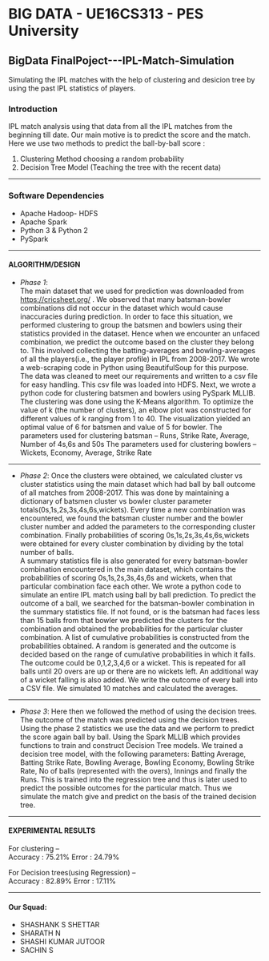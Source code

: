 # BIG DATA - UE16CS313 - PES University

## BigData FinalPoject---IPL-Match-Simulation
Simulating the IPL matches with the help of clustering and desicion tree by using the past IPL statistics of players.

### Introduction 
 
IPL match analysis using that data from all the IPL matches from the beginning till date. Our main motive is to predict the score and the match. Here we use two methods to predict the ball-by-ball score :
1. Clustering Method choosing a random probability
2. Decision Tree Model (Teaching the tree with the recent data)

---
### Software Dependencies
* Apache Hadoop- HDFS
* Apache Spark
* Python 3 & Python 2
* PySpark

---
#### ALGORITHM/DESIGN 
 
* *Phase 1*:  
The main dataset that we used for prediction was downloaded from https://cricsheet.org/  .
We observed that many batsman-bowler combinations did not occur in the dataset which would cause inaccuracies during prediction. In order to face this situation, we performed clustering to group the batsmen and bowlers using their  statistics provided in the dataset. Hence when we encounter an unfaced combination, we predict the outcome based on the cluster they belong to. 
This involved collecting the batting-averages and bowling-averages of all the players(i.e., the player profile) in IPL from 2008-2017. We wrote a web-scraping code in Python using BeautifulSoup for this purpose. The data was cleaned to meet our requirements and written to a csv file for easy handling. This csv file was loaded into HDFS. 
Next, we wrote a python code for clustering batsmen and bowlers using PySpark MLLIB. The clustering was done using the K-Means algorithm. To optimize the value of k (the number of clusters), an elbow plot was constructed for different values of k ranging from 1 to 40. The visualization yielded an optimal value of 6 for batsmen and value of 5 for bowler.
The parameters used for clustering batsman – Runs, Strike Rate, Average, Number of 4s,6s and 50s
The parameters used for clustering bowlers – Wickets, Economy, Average, Strike Rate

---

* *Phase 2*: 
Once the clusters were obtained, we calculated cluster vs cluster statistics using the main dataset which had ball by ball outcome of all matches from 2008-2017. This was done by maintaining a dictionary of batsmen cluster vs bowler cluster parameter totals(0s,1s,2s,3s,4s,6s,wickets). Every time a new combination was encountered, we found the batsman cluster number and the bowler cluster number and added the parameters to the corresponding cluster combination. Finally probabilities of scoring 0s,1s,2s,3s,4s,6s,wickets were obtained for every cluster combination by dividing by the total number of balls.  
A summary statistics file is also generated for every batsman-bowler combination encountered in the main dataset, which contains the probabilities of scoring 
0s,1s,2s,3s,4s,6s and wickets, when that particular combination face each other. 
We wrote a python code to simulate an entire IPL match using ball by ball prediction. To predict the outcome of a ball, we searched for the batsman-bowler combination in the summary statistics file. If not found, or is the batsman had faces less than 15 balls from that bowler we predicted the clusters for the combination and obtained the probabilities for the particular cluster combination. A list of cumulative probabilities is constructed from the probabilities obtained. A random is generated and the outcome is decided based on the range of cumulative probabilities in which it falls. The outcome could be 0,1,2,3,4,6 or a wicket. This is repeated for all balls until 20 overs are up or there are no wickets left. An additional way of a wicket falling is also added. 
We write the outcome of every ball into a CSV file. We simulated 10 matches and calculated the averages. 
---
* *Phase 3*: 
Here then we followed the method of using the decision trees. The outcome of the match was predicted using the decision trees.  
Using the phase 2 statistics we use the data and we perform to predict the score again ball by ball.
Using the Spark MLLIB which provides functions to train and construct Decision Tree models. 
 We trained a decision tree model, with the following parameters: 
Batting Average, Batting Strike Rate, Bowling Average, Bowling Economy, Bowling Strike Rate, No of balls (represented with the overs), Innings and finally the Runs. 
This is trained into the regression tree and thus is later used to predict the possible outcomes for the particular match.
Thus we simulate the match give and predict on the basis of the trained decision tree. 
 ---
#### EXPERIMENTAL RESULTS 
 
For clustering –  
Accuracy  : 75.21% 
Error : 24.79% 

For Decision trees(using Regression) –  
Accuracy  : 82.89% 
Error : 17.11% 

---

#### Our Squad:
* SHASHANK S SHETTAR
* SHARATH N
* SHASHI KUMAR JUTOOR
* SACHIN S
